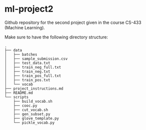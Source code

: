 # ml-project2
Github repository for the second project given in the course CS-433 (Machine Learning).

Make sure to have the following directory structure:


```
.
├── data
│   ├── batches
│   ├── sample_submission.csv
│   ├── test_data.txt
│   ├── train_neg_full.txt
│   ├── train_neg.txt
│   ├── train_pos_full.txt
│   ├── train_pos.txt
│   └── vocab
├── project_instructions.md
├── README.md
└── scripts
    ├── build_vocab.sh
    ├── cooc.py
    ├── cut_vocab.sh
    ├── gen_subset.py
    ├── glove_template.py
    └── pickle_vocab.py 
```
